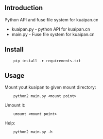 Introduction
------------

Python API and fuse file system for kuaipan.cn

- kuaipan.py - python API for kuaipan.cn
- main.py - Fuse file system for kuaipan.cn


Install
-------

```
    pip install -r requirements.txt
```

Usage
-----

Mount yout kuaipan to given mount directory:
```
    python2 main.py <mount point>
```

Umount it:
```
    umount <mount point>
```

Help:
```
    python2 main.py -h
```

